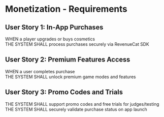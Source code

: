 # Monetization - Requirements

## User Story 1: In-App Purchases

WHEN a player upgrades or buys cosmetics  
THE SYSTEM SHALL process purchases securely via RevenueCat SDK

## User Story 2: Premium Features Access

WHEN a user completes purchase  
THE SYSTEM SHALL unlock premium game modes and features

## User Story 3: Promo Codes and Trials

THE SYSTEM SHALL support promo codes and free trials for judges/testing  
THE SYSTEM SHALL securely validate purchase status on app launch
